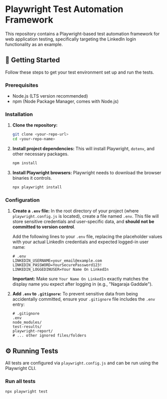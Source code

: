 # Playwright Test Automation Framework

This repository contains a Playwright-based test automation framework for web application testing, specifically targeting the LinkedIn login functionality as an example.

## 🚀 Getting Started

Follow these steps to get your test environment set up and run the tests.

### Prerequisites

- Node.js (LTS version recommended)
- npm (Node Package Manager, comes with Node.js)

### Installation

1.  **Clone the repository:**

    ```bash
    git clone <your-repo-url>
    cd <your-repo-name>
    ```

2.  **Install project dependencies:**
    This will install Playwright, `dotenv`, and other necessary packages.

    ```bash
    npm install
    ```

3.  **Install Playwright browsers:**
    Playwright needs to download the browser binaries it controls.
    ```bash
    npx playwright install
    ```

### Configuration

1.  **Create a `.env` file:**
    In the root directory of your project (where `playwright.config.js` is located), create a file named `.env`. This file will store sensitive credentials and user-specific data, and **should not be committed to version control**.

    Add the following lines to your `.env` file, replacing the placeholder values with your actual LinkedIn credentials and expected logged-in user name:

    ```
    # .env
    LINKEDIN_USERNAME=your_email@example.com
    LINKEDIN_PASSWORD=YourSecurePassword123!
    LINKEDIN_LOGGEDINUSER=Your Name On LinkedIn
    ```

    **Important:** Make sure `Your Name On LinkedIn` exactly matches the display name you expect after logging in (e.g., "Nagaraja Gaddale").

2.  **Add `.env` to `.gitignore`:**
    To prevent sensitive data from being accidentally committed, ensure your `.gitignore` file includes the `.env` entry:

    ```
    # .gitignore
    .env
    node_modules/
    test-results/
    playwright-report/
    # ... other ignored files/folders
    ```

## ⚙️ Running Tests

All tests are configured via `playwright.config.js` and can be run using the Playwright CLI.

### Run all tests

```bash
npx playwright test
```

